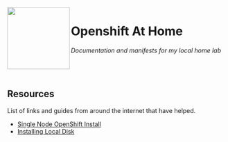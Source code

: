 <img src="https://upload.wikimedia.org/wikipedia/commons/thumb/3/3a/OpenShift-LogoType.svg/200px-OpenShift-LogoType.svg.png" align="left" width="144px" height="144px"/>

# Openshift At Home
_Documentation and manifests for my local home lab_
<br><br><br><br>

## Resources
List of links and guides from around the internet that have helped.
- [Single Node OpenShift Install](https://craig-robinson.medium.com/simple-minipc-openshift-4-10-single-node-cluster-ec6cd3c65dbc)
- [Installing Local Disk](https://red-hat-storage.github.io/ocs-training/training/ocs4/ocs-localdevice-blog.html#_installing_the_local_storage_operator)